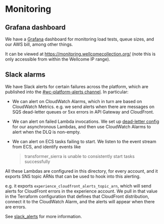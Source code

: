# Monitoring

## Grafana dashboard

We have a [Grafana][grafana] dashboard for monitoring load tests, queue sizes, and our AWS bill, among other things.

It can be viewed at <https://monitoring.wellcomecollection.org/> (note this is only accessible from within the Wellcome IP range).

[grafana]: https://grafana.com/

## Slack alarms

We have Slack alerts for certain failures across the platform, which are published into the [#wc-platform-alerts channel][slack].
In particular:

*   We can alert on CloudWatch Alarms, which in turn are based on CloudWatch Metrics.
    e.g. we send alerts when there are messages on SQS dead-letter queues or 5xx errors in API Gateway and CloudFront.

*   We can alert on failed Lambda invocations.
    We set up [dead-letter config][lambda_dlq] for our asynchronous Lambdas, and then use CloudWatch Alarms to alert when the DLQ is non-empty.

*   We can alert on ECS tasks failing to start.
    We listen to the event stream from ECS, and identify events like

    > transformer_sierra is unable to consistently start tasks successfully

All these Lambdas are configured in this directory, for every account, and it exports SNS topic ARNs that can be used to hook into this alerting.

e.g. it exports `experience_cloudfront_alerts_topic_arn`, which will send alerts for CloudFront errors in the experience account.
We pull in that value in the Terraform configuration that defines that CloudFront distribution, connect it to the CloudWatch Alarm, and the alerts will appear when there are errors.

See [slack_alerts](./slack_alerts) for more information.

[slack]: https://app.slack.com/client/T0442CG7E/CQ720BG02/thread/C8X9YKM5X-1644319059.641309
[lambda_dlq]: https://docs.aws.amazon.com/lambda/latest/dg/invocation-async.html#invocation-dlq
